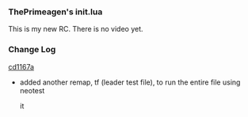 ### ThePrimeagen's init.lua
This is my new RC.  There is no video yet.

### Change Log
[cd1167a](https://github.com/ThePrimeagen/neovimrc/commit/cd1167a72240b2052eb182f2a5f27b29be1ec627)
* added another remap, <leader>tf (leader test file), to run the entire file
  using neotest

  it


